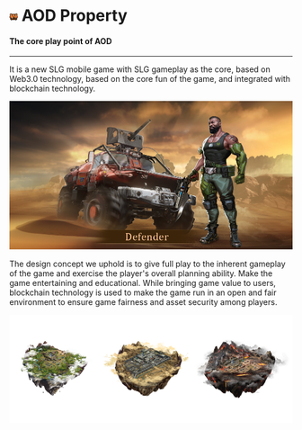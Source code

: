 # <img src="./IMG/box.png" width="3%" class="img_l1"> AOD Property
#### The core play point of AOD
----------
It is a new SLG mobile game with SLG gameplay as the core, based on Web3.0 technology, based on the core fun of the game, and integrated with blockchain technology.

![image](IMG/Hero1.jpg)

The design concept we uphold is to give full play to the inherent gameplay of the game and exercise the player's overall planning ability. Make the game entertaining and educational. While bringing game value to users, blockchain technology is used to make the game run in an open and fair environment to ensure game fairness and asset security among players.

![image](IMG/0213.png)

